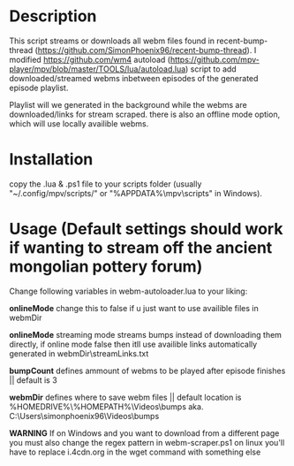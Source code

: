 #  Description
This script streams or downloads all webm files found in recent-bump-thread (https://github.com/SimonPhoenix96/recent-bump-thread).
I modified https://github.com/wm4 autoload (https://github.com/mpv-player/mpv/blob/master/TOOLS/lua/autoload.lua) script to add downloaded/streamed webms inbetween episodes of  the generated episode playlist.

Playlist will we generated in the background while the webms are downloaded/links for stream scraped. there is also an offline mode option, which will use locally availible webms.

# Installation
copy the .lua & .ps1 file to your scripts folder (usually "~/.config/mpv/scripts/" or "%APPDATA%\mpv\scripts" in Windows).

# Usage (Default settings should work if wanting to stream off the ancient mongolian pottery forum)

Change following variables in webm-autoloader.lua to your liking:

**onlineMode** 
change this to false if u just want to use availible files in webmDir

**onlineMode** 
streaming mode streams bumps instead of downloading them directly, if online mode false then itll use availible links automatically generated in webmDir\streamLinks.txt

**bumpCount** 
defines ammount of webms to be played after episode finishes || default is 3

**webmDir** 
defines where to save webm files || default location is %HOMEDRIVE%\\%HOMEPATH%\\Videos\\bumps aka. C:\Users\simonphoenix96\Videos\bumps

**WARNING** 
If on Windows and you want to download from a different page you must also change the regex pattern in webm-scraper.ps1 on linux you'll have to replace i.4cdn.org in the wget command with something else 
